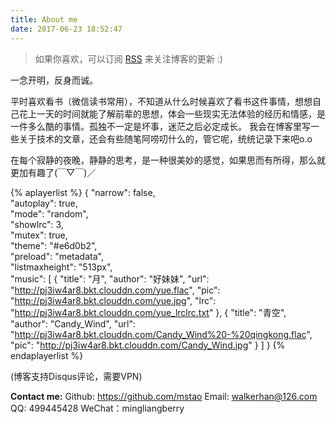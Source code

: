 ```yaml
---
title: About me
date: 2017-06-23 18:52:47
---
```


> 如果你喜欢，可以订阅 [RSS](http://mingshan.me/atom.xml) 来关注博客的更新 :)

一念开明，反身而诚。

平时喜欢看书（微信读书常用），不知道从什么时候喜欢了看书这件事情，想想自己花上一天的时间就能了解前辈的思想，体会一些现实无法体验的经历和情感，是一件多么酷的事情。孤独不一定是坏事，迷茫之后必定成长。
我会在博客里写一些关于技术的文章，还会有些随笔阿唠叨什么的，管它呢，统统记录下来吧o.o

在每个寂静的夜晚，静静的思考，是一种很美妙的感觉，如果思而有所得，那么就更加有趣了(￣▽￣)／

{% aplayerlist %}
{
    "narrow": false,           
    "autoplay": true,          
    "mode": "random",          
    "showlrc": 3,              
    "mutex": true,             
    "theme": "#e6d0b2",	       
    "preload": "metadata",     
    "listmaxheight": "513px",  
    "music": [
        {
            "title": "月",
            "author": "好妹妹",
            "url": "http://pj3iw4ar8.bkt.clouddn.com/yue.flac",
            "pic": "http://pj3iw4ar8.bkt.clouddn.com/yue.jpg",
            "lrc": "http://pj3iw4ar8.bkt.clouddn.com/yue_lrclrc.txt"
        },
        {
            "title": "青空",
            "author": "Candy_Wind",
            "url": "http://pj3iw4ar8.bkt.clouddn.com/Candy_Wind%20-%20qingkong.flac",
            "pic": "http://pj3iw4ar8.bkt.clouddn.com/Candy_Wind.jpg"
        }
    ]
}
{% endaplayerlist %}

(博客支持Disqus评论，需要VPN)

**Contact me:**
Github: https://github.com/mstao
Email: walkerhan@126.com
QQ: 499445428
WeChat：mingliangberry
